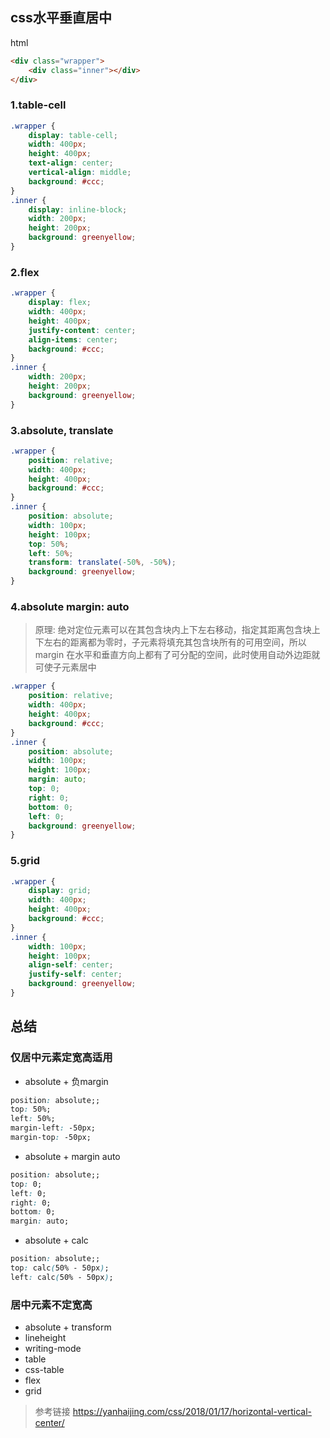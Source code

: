 ## css水平垂直居中
html
```html
<div class="wrapper">
    <div class="inner"></div>
</div>
```
### 1.table-cell
```css
.wrapper {
    display: table-cell;
    width: 400px;
    height: 400px;
    text-align: center;
    vertical-align: middle;
    background: #ccc;
}
.inner {
    display: inline-block;
    width: 200px;
    height: 200px;
    background: greenyellow;
}
```
### 2.flex
```css
.wrapper {
    display: flex;
    width: 400px;
    height: 400px;
    justify-content: center;
    align-items: center;
    background: #ccc;
}
.inner {
    width: 200px;
    height: 200px;
    background: greenyellow;
}
```
### 3.absolute, translate
```css
.wrapper {
    position: relative;
    width: 400px;
    height: 400px;
    background: #ccc;
}
.inner {
    position: absolute;
    width: 100px;
    height: 100px;
    top: 50%;
    left: 50%;
    transform: translate(-50%, -50%);
    background: greenyellow;
}
```
### 4.absolute margin: auto
> 原理: 绝对定位元素可以在其包含块内上下左右移动，指定其距离包含块上下左右的距离都为零时，子元素将填充其包含块所有的可用空间，所以 margin 在水平和垂直方向上都有了可分配的空间，此时使用自动外边距就可使子元素居中
```css
.wrapper {
    position: relative;
    width: 400px;
    height: 400px;
    background: #ccc;
}
.inner {
    position: absolute;
    width: 100px;
    height: 100px;
    margin: auto;
    top: 0;
    right: 0;
    bottom: 0;
    left: 0;
    background: greenyellow;
}
```
### 5.grid
```css
.wrapper {
    display: grid;
    width: 400px;
    height: 400px;
    background: #ccc;
}
.inner {
    width: 100px;
    height: 100px;
    align-self: center;
    justify-self: center;
    background: greenyellow;
}
```

## 总结
### 仅居中元素定宽高适用
* absolute + 负margin
```css
position: absolute;;
top: 50%;
left: 50%;
margin-left: -50px;
margin-top: -50px;
```
* absolute + margin auto
```css
position: absolute;;
top: 0;
left: 0;
right: 0;
bottom: 0;
margin: auto;
```
* absolute + calc
```css
position: absolute;;
top: calc(50% - 50px);
left: calc(50% - 50px);
```

### 居中元素不定宽高
* absolute + transform
* lineheight
* writing-mode
* table
* css-table
* flex
* grid

> 参考链接 https://yanhaijing.com/css/2018/01/17/horizontal-vertical-center/

